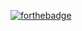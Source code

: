 [![forthebadge](https://forthebadge.com/images/badges/made-with-c-plus-plus.svg)](https://forthebadge.com)
